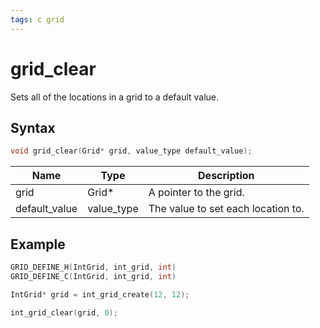 ```yaml
---
tags: c grid
---
```

# grid_clear

Sets all of the locations in a grid to a default value.

## Syntax

```c
void grid_clear(Grid* grid, value_type default_value);
```

| Name | Type | Description |
| --- | --- | --- |
| grid | Grid* | A pointer to the grid. |
| default_value | value_type | The value to set each location to. |

## Example

```c
GRID_DEFINE_H(IntGrid, int_grid, int)
GRID_DEFINE_C(IntGrid, int_grid, int)

IntGrid* grid = int_grid_create(12, 12);

int_grid_clear(grid, 0);
```